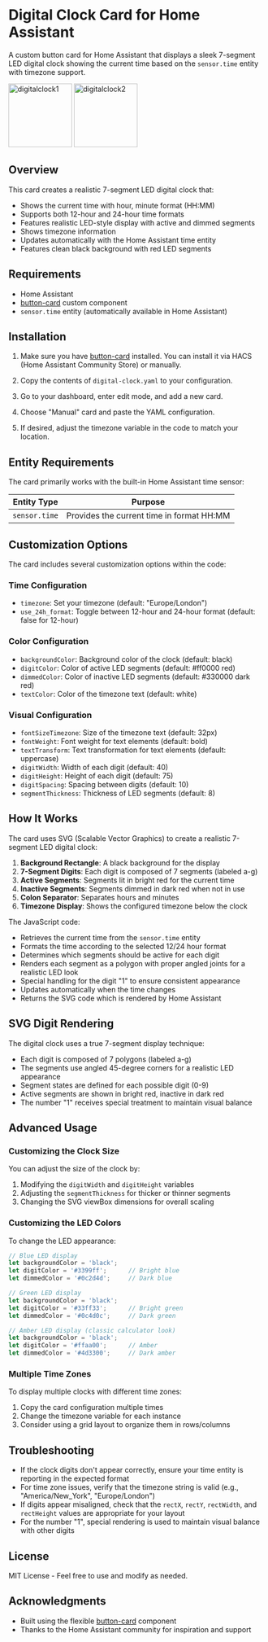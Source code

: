 # Digital Clock Card for Home Assistant

A custom button card for Home Assistant that displays a sleek 7-segment LED digital clock showing the current time based on the `sensor.time` entity with timezone support.

<img width="125" alt="digitalclock1" src="https://github.com/user-attachments/assets/e65758a6-17e0-4d1c-8f9d-10f5665d1f86" />

<img width="125" alt="digitalclock2" src="https://github.com/user-attachments/assets/d359372c-fcb4-47d6-b66e-2f74c9a31a0e" />

## Overview

This card creates a realistic 7-segment LED digital clock that:
- Shows the current time with hour, minute format (HH:MM)
- Supports both 12-hour and 24-hour time formats
- Features realistic LED-style display with active and dimmed segments
- Shows timezone information
- Updates automatically with the Home Assistant time entity
- Features clean black background with red LED segments

## Requirements

- Home Assistant
- [button-card](https://github.com/custom-cards/button-card) custom component
- `sensor.time` entity (automatically available in Home Assistant)

## Installation

1. Make sure you have [button-card](https://github.com/custom-cards/button-card) installed. You can install it via HACS (Home Assistant Community Store) or manually.

2. Copy the contents of `digital-clock.yaml` to your configuration.

3. Go to your dashboard, enter edit mode, and add a new card.

4. Choose "Manual" card and paste the YAML configuration.

5. If desired, adjust the timezone variable in the code to match your location.

## Entity Requirements

The card primarily works with the built-in Home Assistant time sensor:

| Entity Type | Purpose |
|-------------|---------|
| `sensor.time` | Provides the current time in format HH:MM |

## Customization Options

The card includes several customization options within the code:

### Time Configuration

- `timezone`: Set your timezone (default: "Europe/London")
- `use_24h_format`: Toggle between 12-hour and 24-hour format (default: false for 12-hour)

### Color Configuration

- `backgroundColor`: Background color of the clock (default: black)
- `digitColor`: Color of active LED segments (default: #ff0000 red)
- `dimmedColor`: Color of inactive LED segments (default: #330000 dark red)
- `textColor`: Color of the timezone text (default: white)

### Visual Configuration

- `fontSizeTimezone`: Size of the timezone text (default: 32px)
- `fontWeight`: Font weight for text elements (default: bold)
- `textTransform`: Text transformation for text elements (default: uppercase)
- `digitWidth`: Width of each digit (default: 40)
- `digitHeight`: Height of each digit (default: 75)
- `digitSpacing`: Spacing between digits (default: 10)
- `segmentThickness`: Thickness of LED segments (default: 8)

## How It Works

The card uses SVG (Scalable Vector Graphics) to create a realistic 7-segment LED digital clock:

1. **Background Rectangle**: A black background for the display
2. **7-Segment Digits**: Each digit is composed of 7 segments (labeled a-g)
3. **Active Segments**: Segments lit in bright red for the current time
4. **Inactive Segments**: Segments dimmed in dark red when not in use
5. **Colon Separator**: Separates hours and minutes
6. **Timezone Display**: Shows the configured timezone below the clock

The JavaScript code:
- Retrieves the current time from the `sensor.time` entity
- Formats the time according to the selected 12/24 hour format
- Determines which segments should be active for each digit
- Renders each segment as a polygon with proper angled joints for a realistic LED look
- Special handling for the digit "1" to ensure consistent appearance
- Updates automatically when the time changes
- Returns the SVG code which is rendered by Home Assistant

## SVG Digit Rendering

The digital clock uses a true 7-segment display technique:
- Each digit is composed of 7 polygons (labeled a-g)
- The segments use angled 45-degree corners for a realistic LED appearance
- Segment states are defined for each possible digit (0-9)
- Active segments are shown in bright red, inactive in dark red
- The number "1" receives special treatment to maintain visual balance

## Advanced Usage

### Customizing the Clock Size

You can adjust the size of the clock by:
1. Modifying the `digitWidth` and `digitHeight` variables
2. Adjusting the `segmentThickness` for thicker or thinner segments
3. Changing the SVG viewBox dimensions for overall scaling

### Customizing the LED Colors

To change the LED appearance:

```javascript
// Blue LED display
let backgroundColor = 'black';
let digitColor = '#3399ff';      // Bright blue
let dimmedColor = '#0c2d4d';     // Dark blue

// Green LED display
let backgroundColor = 'black';
let digitColor = '#33ff33';      // Bright green
let dimmedColor = '#0c4d0c';     // Dark green

// Amber LED display (classic calculator look)
let backgroundColor = 'black';
let digitColor = '#ffaa00';      // Amber
let dimmedColor = '#4d3300';     // Dark amber
```

### Multiple Time Zones

To display multiple clocks with different time zones:

1. Copy the card configuration multiple times
2. Change the timezone variable for each instance
3. Consider using a grid layout to organize them in rows/columns

## Troubleshooting

- If the clock digits don't appear correctly, ensure your time entity is reporting in the expected format
- For time zone issues, verify that the timezone string is valid (e.g., "America/New_York", "Europe/London")
- If digits appear misaligned, check that the `rectX`, `rectY`, `rectWidth`, and `rectHeight` values are appropriate for your layout
- For the number "1", special rendering is used to maintain visual balance with other digits

## License

MIT License - Feel free to use and modify as needed.

## Acknowledgments

- Built using the flexible [button-card](https://github.com/custom-cards/button-card) component
- Thanks to the Home Assistant community for inspiration and support

